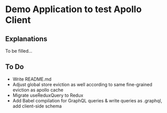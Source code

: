 # Demo Application to test Apollo Client

## Explanations

To be filled...

## To Do

-   Write README.md
-   Adjust global store eviction as well according to same fine-grained eviction as apollo cache
-   Migrate useReduxQuery to Redux
-   Add Babel compilation for GraphQL queries & write queries as .graphql, add client-side schema
